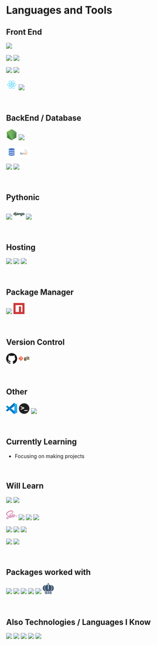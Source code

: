 # Languages and Tools

## Front End

[<code><img  width="30" src="https://cdn.jsdelivr.net/npm/programming-languages-logos@0.0.3/src/html/html.svg" /></code>](#)

[<code><img  width="30" src="https://raw.githubusercontent.com/yurijserrano/Github-Profile-Readme-Logos/f994c418a134b58c4aec11152f6a4a33fa89da26/others/css.svg" /></code>](#)
[<code><img  width="30" src="https://avatars.githubusercontent.com/u/67109815?s=200&v=4" /></code>](https://tailwindcss.com/)

[<code><img  width="30" src="https://cdn.jsdelivr.net/npm/programming-languages-logos@0.0.3/src/javascript/javascript.svg" /></code>](#)
[<code><img  width="30" src="https://cdn.jsdelivr.net/npm/programming-languages-logos@0.0.3/src/typescript/typescript.svg" /></code>](https://www.typescriptlang.org/)

[<code><img  width="30" src="https://raw.githubusercontent.com/github/explore/80688e429a7d4ef2fca1e82350fe8e3517d3494d/topics/react/react.png" /></code>](http://reactjs.org/)
[<code><img  width="30" src="https://camo.githubusercontent.com/92ec9eb7eeab7db4f5919e3205918918c42e6772562afb4112a2909c1aaaa875/68747470733a2f2f6173736574732e76657263656c2e636f6d2f696d6167652f75706c6f61642f76313630373535343338352f7265706f7369746f726965732f6e6578742d6a732f6e6578742d6c6f676f2e706e67" /></code>](https://nextjs.org/)

<br/>

## BackEnd / Database

[<code><img  width="30" src="https://raw.githubusercontent.com/github/explore/80688e429a7d4ef2fca1e82350fe8e3517d3494d/topics/nodejs/nodejs.png" /></code>](https://nodejs.org/)
[<code><img  width="30" src="https://avatars.githubusercontent.com/u/5658226?s=200&v=4" /></code>](https://expressjs.com/)

[<code><img  width="30" src="https://raw.githubusercontent.com/github/explore/80688e429a7d4ef2fca1e82350fe8e3517d3494d/topics/sql/sql.png" /></code>](#)
[<code><img  width="30" src="https://raw.githubusercontent.com/github/explore/80688e429a7d4ef2fca1e82350fe8e3517d3494d/topics/mysql/mysql.png" /></code>](https://www.mysql.com/)

[<code><img  width="30" src="https://www.apollographql.com/favicon.ico" /></code>](https://www.apollographql.com/)
[<code><img  width="30" src="https://avatars.githubusercontent.com/u/12972006?s=200&v=4" /></code>](https://graphql.org/)

<br/>

## Pythonic

[<code><img  width="30" src="https://cdn.jsdelivr.net/npm/programming-languages-logos@0.0.3/src/python/python.svg" /></code>](http://python.org/)
[<code><img  width="30" src="https://raw.githubusercontent.com/github/explore/80688e429a7d4ef2fca1e82350fe8e3517d3494d/topics/django/django.png" /></code>](https://www.djangoproject.com/)
[<code><img  width="30" src="https://avatars.githubusercontent.com/u/215947?s=200&v=4" /></code>](https://matplotlib.org/)

<!-- ## Mobile

[<code><img  width="30" src="https://avatars.githubusercontent.com/u/14101776?s=200&v=4" /></code>](https://flutter.dev/)
[<code><img  width="30" src="https://raw.githubusercontent.com/github/explore/80688e429a7d4ef2fca1e82350fe8e3517d3494d/topics/react/react.png" /></code>](http://reactjs.org/)

<br/> -->

<br/>

## Hosting

[<code><img  width="30" src="https://assets.vercel.com/image/upload/q_auto/front/favicon/vercel/57x57.png" /></code>](https://www.vercel.com/)
[<code><img  width="30" src="https://www.herokucdn.com/favicon.ico" /></code>](https://heroku.com/)
[<code><img  width="30" src="https://www.netlify.com/v3/static/favicon/favicon-32x32.png" /></code>](https://www.netlify.com/)

<br/>

## Package Manager

[<code><img  width="30" src="https://avatars.githubusercontent.com/u/22247014?s=200&v=4" /></code>](https://yarnpkg.com/)
[<code><img  width="30" src="https://raw.githubusercontent.com/github/explore/80688e429a7d4ef2fca1e82350fe8e3517d3494d/topics/npm/npm.png" /></code>](https://www.npmjs.com/)

<br/>

## Version Control

[<code><img  width="30" src="https://raw.githubusercontent.com/github/explore/78df643247d429f6cc873026c0622819ad797942/topics/github/github.png" /></code>](https://github.com/)
[<code><img  width="30" src="https://raw.githubusercontent.com/github/explore/80688e429a7d4ef2fca1e82350fe8e3517d3494d/topics/git/git.png" /></code>](https://git-scm.com/)

<br/>

## Other

[<code><img  width="30" src="https://raw.githubusercontent.com/github/explore/80688e429a7d4ef2fca1e82350fe8e3517d3494d/topics/visual-studio-code/visual-studio-code.png" /></code>](https://code.visualstudio.com/)
[<code><img  width="30" src="https://raw.githubusercontent.com/github/explore/80688e429a7d4ef2fca1e82350fe8e3517d3494d/topics/terminal/terminal.png" /></code>](#)
[<code><img  width="30" src="https://s1.wp.com/i/favicons/favicon-64x64.png" /></code>](https://wordpress.com/)

<!--
eslint
prettier
-->
<br/>

## Currently Learning

-   Focusing on making projects

<br/>

## Will Learn

[<code><img  width="30" src="https://avatars.githubusercontent.com/u/6128107?s=200&v=4" /></code>](https://vuejs.org/)
[<code><img  width="30" src="https://avatars.githubusercontent.com/u/23360933?s=200&v=4" /></code>](https://nuxtjs.org/)

[<code><img  width="30" src="https://raw.githubusercontent.com/github/explore/80688e429a7d4ef2fca1e82350fe8e3517d3494d/topics/sass/sass.png" /></code>](https://sass-lang.com/)
[<code><img  width="30" src="https://threejs.org/files/favicon.ico" /></code>](https://threejs.org/)
[<code><img  width="30" src="https://avatars.githubusercontent.com/u/426196?s=200&v=4" /></code>](https://unity.com/)
[<code><img  width="30" src="https://www.mongodb.com/assets/images/global/favicon.ico" /></code>](https://www.mongodb.com/)

[<code><img  width="30" src="https://howlerjs.com/assets/images/logo-big.svg" /></code>](https://greensock.com/)
[<code><img  width="30" src="https://avatars.githubusercontent.com/u/2386673?s=200&v=4" /></code>](https://howlerjs.com/)
[<code><img  width="30" src="https://avatars.githubusercontent.com/u/10566080?s=200&v=4" /></code>](https://socket.io/)

[<code><img  width="30" src="https://static.figma.com/app/icon/1/favicon.ico" /></code>](https://www.figma.com/)
[<code><img  width="30" src="https://avatars.githubusercontent.com/u/1335026?s=200&v=4" /></code>](https://firebase.google.com/)

<br/>

## Packages worked with

[<code><img  width="30" src="https://getbootstrap.com/docs/5.0/assets/brand/bootstrap-logo-shadow.png" /></code>](https://getbootstrap.com/)
[<code><img  width="30" src="https://avatars.githubusercontent.com/u/70142?s=200&v=4" /></code>](https://jquery.com/)
[<code><img  width="30" src="https://avatars.githubusercontent.com/u/10342521?s=200&v=4" /></code>](http://chartjs.org/)
[<code><img  width="30" src="https://avatars.githubusercontent.com/u/17040762?s=200&v=4" /></code>](https://sortablejs.github.io/Sortable/)
[<code><img  width="30" src="https://avatars.githubusercontent.com/u/17460423?s=200&v=4" /></code>](https://github.com/chancejs/chancejs)
[<code><img  width="30" src="https://raw.githubusercontent.com/willb335/chessboardjsx-website/master/public/favicon.ico" /></code>](https://chessboardjsx.com/)

<br/>

## Also Technologies / Languages I Know

[<code><img  width="30" src="https://cdn.jsdelivr.net/npm/programming-languages-logos@0.0.3/src/c/c.svg" /></code>](#c)
[<code><img  width="30" src="https://cdn.jsdelivr.net/npm/programming-languages-logos@0.0.3/src/cpp/cpp.svg" /></code>](#cpp)
[<code><img  width="30" src="https://cdn.jsdelivr.net/npm/programming-languages-logos/src/java/java.png" /></code>](https://www.java.com/)
[<code><img  width="30" src="https://cdn.jsdelivr.net/npm/programming-languages-logos@0.0.3/src/php/php.svg" /></code>](https://www.php.net/)
[<code><img  width="30" src="https://raw.githubusercontent.com/yurijserrano/Github-Profile-Readme-Logos/master/databases/oracle.svg" /></code>](https://www.oracle.com/)
